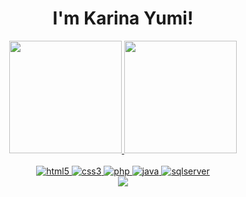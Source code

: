<h1 align="center">
  I'm Karina Yumi!
</h1>

<div align="center">
  <a href="https://github.com/KarinaYumi">
  <img height="180em" src="https://github-readme-stats.vercel.app/api?username=KarinaYumi&show_icons=true&theme=dracula&include_all_commits=true&count_private=true"/>
  <img height="180em" src="https://github-readme-stats.vercel.app/api/top-langs/?username=KarinaYumi&layout=compact&langs_count=7&theme=dracula"/>
</div>

<div align="center" style="display: inline_block"><br>
  <img alt="html5" src="https://img.shields.io/badge/HTML5-E34F26?style=for-the-badge&logo=html5&logoColor=white">
  <img alt="css3" src="https://img.shields.io/badge/CSS3-1572B6?style=for-the-badge&logo=css3&logoColor=white">
  <img alt="php" src="https://img.shields.io/badge/PHP-777BB4?style=for-the-badge&logo=php&logoColor=white">
  <img alt="java" src="https://img.shields.io/badge/Java-ED8B00?style=for-the-badge&logo=java&logoColor=white">
  <img alt="sqlserver" src="https://img.shields.io/badge/SQL_Server-CC2927?style=for-the-badge&logo=microsoft-sql-server&logoColor=white">
</div>


<div align="center">
  <img src="https://img.shields.io/badge/Instagram-E4405F?style=for-the-badge&logo=instagram&logoColor=white)](https://www.instagram.com/k.yumix") target="_blank"/>
